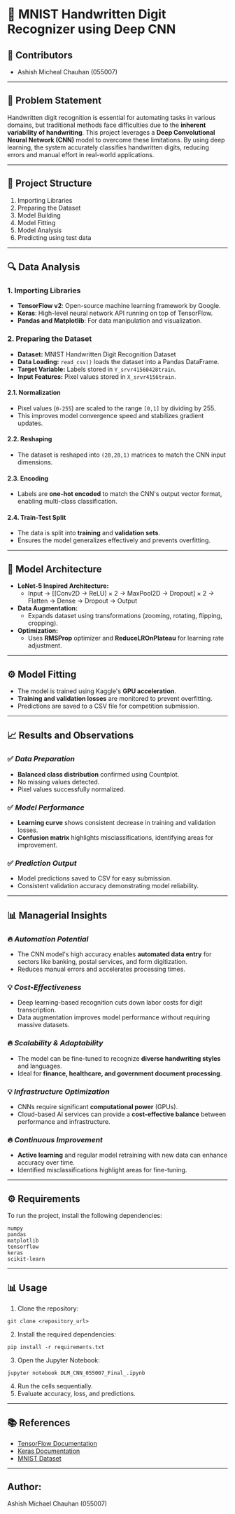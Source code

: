 # 🧠 MNIST Handwritten Digit Recognizer using Deep CNN

## 👥 Contributors
- Ashish Micheal Chauhan (055007)

---

## 📌 Problem Statement
Handwritten digit recognition is essential for automating tasks in various domains, but traditional methods face difficulties due to the **inherent variability of handwriting**. This project leverages a **Deep Convolutional Neural Network (CNN)** model to overcome these limitations. By using deep learning, the system accurately classifies handwritten digits, reducing errors and manual effort in real-world applications.

---

## 📁 Project Structure
1. Importing Libraries
2. Preparing the Dataset
3. Model Building
4. Model Fitting
5. Model Analysis
6. Predicting using test data

---

## 🔍 Data Analysis
### 1. Importing Libraries
- **TensorFlow v2**: Open-source machine learning framework by Google.
- **Keras**: High-level neural network API running on top of TensorFlow.
- **Pandas and Matplotlib**: For data manipulation and visualization.

### 2. Preparing the Dataset
- **Dataset:** MNIST Handwritten Digit Recognition Dataset
- **Data Loading:** `read_csv()` loads the dataset into a Pandas DataFrame.
- **Target Variable:** Labels stored in `Y_srvr41560428train`.
- **Input Features:** Pixel values stored in `X_srvr4156train`.

#### 2.1. Normalization
- Pixel values (`0-255`) are scaled to the range `[0,1]` by dividing by 255.
- This improves model convergence speed and stabilizes gradient updates.

#### 2.2. Reshaping
- The dataset is reshaped into `(28,28,1)` matrices to match the CNN input dimensions.

#### 2.3. Encoding
- Labels are **one-hot encoded** to match the CNN's output vector format, enabling multi-class classification.

#### 2.4. Train-Test Split
- The data is split into **training** and **validation sets**.
- Ensures the model generalizes effectively and prevents overfitting.

---

## 🚀 Model Architecture
- **LeNet-5 Inspired Architecture:**
  - Input → [[Conv2D → ReLU] × 2 → MaxPool2D → Dropout] × 2 → Flatten → Dense → Dropout → Output
- **Data Augmentation:**
  - Expands dataset using transformations (zooming, rotating, flipping, cropping).
- **Optimization:**
  - Uses **RMSProp** optimizer and **ReduceLROnPlateau** for learning rate adjustment.

---

## ⚙️ Model Fitting
- The model is trained using Kaggle's **GPU acceleration**.
- **Training and validation losses** are monitored to prevent overfitting.
- Predictions are saved to a CSV file for competition submission.

---

## 📈 Results and Observations
### ✅ *Data Preparation*
- **Balanced class distribution** confirmed using Countplot.
- No missing values detected.
- Pixel values successfully normalized.

### ✅ *Model Performance*
- **Learning curve** shows consistent decrease in training and validation losses.
- **Confusion matrix** highlights misclassifications, identifying areas for improvement.

### ✅ *Prediction Output*
- Model predictions saved to CSV for easy submission.
- Consistent validation accuracy demonstrating model reliability.

---

## 📊 Managerial Insights
### 🔥 *Automation Potential*
- The CNN model's high accuracy enables **automated data entry** for sectors like banking, postal services, and form digitization.
- Reduces manual errors and accelerates processing times.

### 💡 *Cost-Effectiveness*
- Deep learning-based recognition cuts down labor costs for digit transcription.
- Data augmentation improves model performance without requiring massive datasets.

### 🔥 *Scalability & Adaptability*
- The model can be fine-tuned to recognize **diverse handwriting styles** and languages.
- Ideal for **finance, healthcare, and government document processing**.

### 💡 *Infrastructure Optimization*
- CNNs require significant **computational power** (GPUs).
- Cloud-based AI services can provide a **cost-effective balance** between performance and infrastructure.

### 🔥 *Continuous Improvement*
- **Active learning** and regular model retraining with new data can enhance accuracy over time.
- Identified misclassifications highlight areas for fine-tuning.

---

## ⚙️ Requirements
To run the project, install the following dependencies:
```
numpy
pandas
matplotlib
tensorflow
keras
scikit-learn
```

---

## 📊 Usage
1. Clone the repository:
```
git clone <repository_url>
```
2. Install the required dependencies:
```
pip install -r requirements.txt
```
3. Open the Jupyter Notebook:
```
jupyter notebook DLM_CNN_055007_Final_.ipynb
```
4. Run the cells sequentially.
5. Evaluate accuracy, loss, and predictions.

---

## 📚 References
- [TensorFlow Documentation](https://www.tensorflow.org/api_docs)
- [Keras Documentation](https://keras.io)
- [MNIST Dataset](http://yann.lecun.com/exdb/mnist/)

---
## Author:
Ashish Michael Chauhan (055007)

